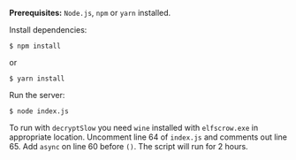 **Prerequisites:** `Node.js`, `npm` or `yarn` installed.

Install dependencies:
```
$ npm install
```
or
```
$ yarn install
```
Run the server:
```
$ node index.js
```
To run with `decryptSlow` you need `wine` installed with `elfscrow.exe` in appropriate location. Uncomment line 64 of `index.js` and comments out line 65. Add `async` on line 60 before `()`. The script will run for 2 hours.
